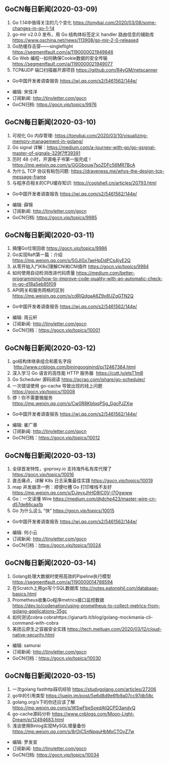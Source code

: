 ## GoCN每日新闻(2020-03-09)

1. Go 1.14中值得关注的几个变化 https://tonybai.com/2020/03/08/some-changes-in-go-1-14
2. go-mir v2.0.0 发布，用 Go 结构体标签定义 handler 路由信息的辅助库 https://www.oschina.net/news/113908/go-mir-2-0-released
3. Go防缓存击穿——singleflight https://segmentfault.com/a/1190000021949846
4. Go Web 编程--如何确保Cookie数据的安全传输 https://segmentfault.com/a/1190000021949077
5. TCP&UDP 端口扫描器开源项目 https://github.com/R4yGM/netscanner

* Go中国开发者调查报告 https://wj.qq.com/s2/5461562/144e/

- 编辑: 宋佳洋
- 订阅新闻: http://tinyletter.com/gocn
- GoCN归档: https://gocn.vip/topics/9976

## GoCN每日新闻(2020-03-10)

1. 可视化 Go 内存管理: https://tonybai.com/2020/03/10/visualizing-memory-management-in-golang/ 
2. Go signal 详解：https://medium.com/a-journey-with-go/go-gsignal-master-of-signals-329f7ff39391
3. 历时 48 小时，开源电子书<TiDB in Action>第一版完成！https://mp.weixin.qq.com/s/GGGbouw7soZDFc56MR7BcA
4. 为什么 TCP 协议有粘包问题: https://draveness.me/whys-the-design-tcp-message-frame 
5. 与程序员相关的CPU缓存知识: https://coolshell.cn/articles/20793.html 

* Go中国开发者调查报告 https://wj.qq.com/s2/5461562/144e/

- 编辑: 薛锦
- 订阅新闻: http://tinyletter.com/gocn
- GoCN归档: https://gocn.vip/topics/9985

## GoCN每日新闻(2020-03-11)

1. 搞懂Go垃圾回收 https://gocn.vip/topics/9986
2. Go实现Raft第一篇：介绍 https://mp.weixin.qq.com/s/5GJIGx7aeHpDdPCs4jyE2Q
3. 从零开始入门K8s|理解CNI和CNI插件 https://gocn.vip/topics/9984
4. 如何使用自动检测改进代码质量 https://medium.com/better-programming/how-to-improve-code-quality-with-an-automatic-check-in-go-d18a5eb85f09
5. API网关和服务网格的区别 https://mp.weixin.qq.com/s/cdRjQdgaA6Z9x8UZgGTN2Q

* Go中国开发者调查报告 https://wj.qq.com/s2/5461562/144e/

- 编辑: 周云轩
- 订阅新闻: http://tinyletter.com/gocn
- GoCN归档：https://gocn.vip/topics/10001


## GoCN每日新闻(2020-03-12)

1.  go结构体继承组合和匿名字段   http://www.cnblogs.com/biningooginind/p/12467384.html
2.  深入学习 Go 语言的高性能 HTTP 服务器   https://cutt.ly/etsT1mB
3. Go Scheduler 源码阅读 https://qcrao.com/ishare/go-scheduler/
4.  一次错误使用 go-cache 导致出现的线上问题  https://gocn.vip/topics/10008
5.  停！你不需要微服务 https://mp.weixin.qq.com/s/Cw0R8KbIqqPSg_GgcPJZXw

* Go中国开发者调查报告 https://wj.qq.com/s2/5461562/144e/

- 编辑: 崔广章
- 订阅新闻: http://tinyletter.com/gocn
- GoCN归档：https://gocn.vip/topics/10012

## GoCN每日新闻(2020-03-13)

1. 全球首发特性，goproxy.io 支持海外私有库代理了 https://gocn.vip/topics/10016
2. 直击痛点，详解 K8s 日志采集最佳实践 https://gocn.vip/topics/10019
3. map 并发崩溃一例：顺便吐槽 Go 打印堆栈不友好 https://mp.weixin.qq.com/s/DJeyxJhHD8IC0V-l7Ogwww
4. Go：一文读懂 Wire https://medium.com/@dche423/master-wire-cn-d57de86caa1b
5. Go 为什么这么 “快” https://gocn.vip/topics/10015

* Go中国开发者调查报告 https://wj.qq.com/s2/5461562/144e/

- 编辑: 何小云
- 订阅新闻: http://tinyletter.com/gocn
- GoCN归档：https://gocn.vip/topics/10024

## GoCN每日新闻(2020-03-14)

1. Golang处理大数据时使用高效的Pipeline执行模型 https://segmentfault.com/a/1190000014788594
2. 在Scratch上用go写个SQL数据库  http://notes.eatonphil.com/database-basics.html
3. Prometheus收集Go程序metrics接口监控数据 https://dev.to/codenation/using-prometheus-to-collect-metrics-from-golang-applications-35gc
4. 如何测试cobra cobrahttps://gianarb.it/blog/golang-mockmania-cli-command-with-cobra
5. 美团云原生之容器安全实践 https://tech.meituan.com/2020/03/12/cloud-native-security.html

- 编辑: samurai
- 订阅新闻: http://tinyletter.com/gocn
- GoCN归档：https://gocn.vip/topics/10030


## GoCN每日新闻(2020-03-15)

1. 一次golang fasthttp踩坑经验 https://studygolang.com/articles/27206
2. go中的引用类型 https://juejin.im/post/5e6d8d9e6fb9a07cc97db58c
3. golang.org/x下的你还应该了解  https://mp.weixin.qq.com/s/WSwFbeSoedAtQCPD3andvQ
4. go-cache源码分析 https://www.cnblogs.com/Moon-Light-Dream/p/12494683.html
5. 浅谈使用Binlog实现MySQL增量备份 https://mp.weixin.qq.com/s/8rOjC5nNpquHbMxCTOyZ7w

- 编辑: 罗发宣 
- 订阅新闻: http://tinyletter.com/gocn
- GoCN归档: https://gocn.vip/topics/10034
